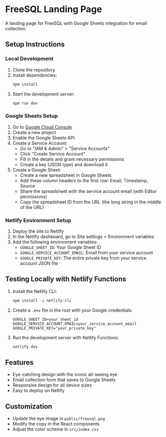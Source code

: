 # FreeSQL Landing Page

A landing page for FreeSQL with Google Sheets integration for email collection.

## Setup Instructions

### Local Development

1. Clone the repository
2. Install dependencies:
   ```bash
   npm install
   ```
3. Start the development server:
   ```bash
   npm run dev
   ```

### Google Sheets Setup

1. Go to [Google Cloud Console](https://console.cloud.google.com/)
2. Create a new project
3. Enable the Google Sheets API
4. Create a Service Account:
   - Go to "IAM & Admin" > "Service Accounts"
   - Click "Create Service Account"
   - Fill in the details and grant necessary permissions
   - Create a key (JSON type) and download it
5. Create a Google Sheet:
   - Create a new spreadsheet in Google Sheets
   - Add these column headers to the first row: Email, Timestamp, Source
   - Share the spreadsheet with the service account email (with Editor permissions)
   - Copy the spreadsheet ID from the URL (the long string in the middle of the URL)

### Netlify Environment Setup

1. Deploy the site to Netlify
2. In the Netlify dashboard, go to Site settings > Environment variables
3. Add the following environment variables:
   - `GOOGLE_SHEET_ID`: Your Google Sheet ID
   - `GOOGLE_SERVICE_ACCOUNT_EMAIL`: Email from your service account
   - `GOOGLE_PRIVATE_KEY`: The entire private key from your service account JSON file

## Testing Locally with Netlify Functions

1. Install the Netlify CLI:
   ```bash
   npm install -g netlify-cli
   ```

2. Create a `.env` file in the root with your Google credentials:
   ```
   GOOGLE_SHEET_ID=your_sheet_id
   GOOGLE_SERVICE_ACCOUNT_EMAIL=your_service_account_email
   GOOGLE_PRIVATE_KEY="your_private_key"
   ```

3. Run the development server with Netlify Functions:
   ```bash
   netlify dev
   ```

## Features

- Eye-catching design with the iconic all-seeing eye
- Email collection form that saves to Google Sheets
- Responsive design for all device sizes
- Easy to deploy on Netlify

## Customization

- Update the eye image in `public/freesql.png`
- Modify the copy in the React components
- Adjust the color scheme in `src/index.css`